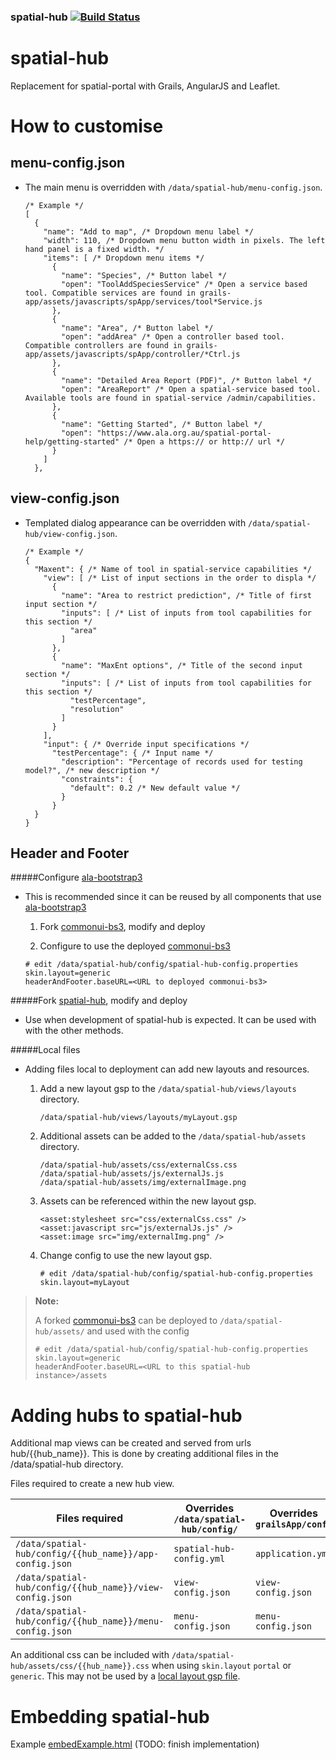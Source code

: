 ###  spatial-hub  [![Build Status](https://travis-ci.org/AtlasOfLivingAustralia/spatial-hub.svg?branch=master)](https://travis-ci.org/AtlasOfLivingAustralia/spatial-hub)

# spatial-hub
Replacement for spatial-portal with Grails, AngularJS and Leaflet.

# How to customise
## menu-config.json
* The main menu is overridden with `/data/spatial-hub/menu-config.json`.

    ```$xslt
    /* Example */
    [
      {
        "name": "Add to map", /* Dropdown menu label */
        "width": 110, /* Dropdown menu button width in pixels. The left hand panel is a fixed width. */
        "items": [ /* Dropdown menu items */
          {
            "name": "Species", /* Button label */
            "open": "ToolAddSpeciesService" /* Open a service based tool. Compatible services are found in grails-app/assets/javascripts/spApp/services/tool*Service.js
          },
          {
            "name": "Area", /* Button label */
            "open": "addArea" /* Open a controller based tool. Compatible controllers are found in grails-app/assets/javascripts/spApp/controller/*Ctrl.js
          },
          {
            "name": "Detailed Area Report (PDF)", /* Button label */
            "open": "AreaReport" /* Open a spatial-service based tool. Available tools are found in spatial-service /admin/capabilities. 
          },
          {
            "name": "Getting Started", /* Button label */
            "open": "https://www.ala.org.au/spatial-portal-help/getting-started" /* Open a https:// or http:// url */
          }
        ]
      },
    ```

## view-config.json
* Templated dialog appearance can be overridden with `/data/spatial-hub/view-config.json`.

    ```$xslt
    /* Example */
    {
      "Maxent": { /* Name of tool in spatial-service capabilities */
        "view": [ /* List of input sections in the order to displa */
          {
            "name": "Area to restrict prediction", /* Title of first input section */ 
            "inputs": [ /* List of inputs from tool capabilities for this section */ 
              "area"
            ]
          },
          {
            "name": "MaxEnt options", /* Title of the second input section */
            "inputs": [ /* List of inputs from tool capabilities for this section */
              "testPercentage",
              "resolution"
            ]
          }
        ],
        "input": { /* Override input specifications */
          "testPercentage": { /* Input name */
            "description": "Percentage of records used for testing model?", /* new description */
            "constraints": {
              "default": 0.2 /* New default value */
            }
          }
      }
    }
    ``` 


## Header and Footer

#####Configure [ala-bootstrap3](https://github.com/AtlasOfLivingAustralia/ala-bootstrap3)
* This is recommended since it can be reused by all components that use [ala-bootstrap3](https://github.com/AtlasOfLivingAustralia/ala-bootstrap3)

    1. Fork [commonui-bs3](https://github.com/AtlasOfLivingAustralia/commonui-bs3), modify and deploy

    1. Configure to use the deployed [commonui-bs3](https://github.com/AtlasOfLivingAustralia/commonui-bs3)
    ```
    # edit /data/spatial-hub/config/spatial-hub-config.properties
    skin.layout=generic
    headerAndFooter.baseURL=<URL to deployed commonui-bs3>
    ```

#####Fork [spatial-hub](https://github.com/AtlasOfLivingAustralia/spatial-hub), modify and deploy
* Use when development of spatial-hub is expected. It can be used with with the other methods.

#####Local files
* Adding files local to deployment can add new layouts and resources.
    
    1. Add a new layout gsp to the ```/data/spatial-hub/views/layouts``` directory.
        ```
        /data/spatial-hub/views/layouts/myLayout.gsp
        ```

    1. Additional assets can be added to the ```/data/spatial-hub/assets``` directory.
        ```
        /data/spatial-hub/assets/css/externalCss.css
        /data/spatial-hub/assets/js/externalJs.js
        /data/spatial-hub/assets/img/externalImage.png
        ```

    1. Assets can be referenced within the new layout gsp.
        ```
        <asset:stylesheet src="css/externalCss.css" />
        <asset:javascript src="js/externalJs.js" />
        <asset:image src="img/externalImg.png" />
        ```

    1. Change config to use the new layout gsp.
        ```
        # edit /data/spatial-hub/config/spatial-hub-config.properties
        skin.layout=myLayout
        ```

> **Note:**
>
> A forked [commonui-bs3](https://github.com/AtlasOfLivingAustralia/commonui-bs3) can be deployed to ```/data/spatial-hub/assets/``` and used with the config
> ```
> # edit /data/spatial-hub/config/spatial-hub-config.properties
> skin.layout=generic
> headerAndFooter.baseURL=<URL to this spatial-hub instance>/assets
> ```

# Adding hubs to spatial-hub

Additional map views can be created and served from urls hub/{{hub_name}}. This is done by creating additional files in the /data/spatial-hub directory.

Files required to create a new hub view. 

Files required | Overrides ```/data/spatial-hub/config/``` | Overrides ```grailsApp/conf/```
------------ | ------------- | -------------
```/data/spatial-hub/config/{{hub_name}}/app-config.json``` | ```spatial-hub-config.yml``` | ```application.yml```
```/data/spatial-hub/config/{{hub_name}}/view-config.json``` | ```view-config.json``` | ```view-config.json```
```/data/spatial-hub/config/{{hub_name}}/menu-config.json``` | ```menu-config.json``` | ```menu-config.json```

An additional css can be included with ```/data/spatial-hub/assets/css/{{hub_name}}.css``` when using ```skin.layout``` ```portal``` or ```generic```. This may not be used by a [local layout gsp file](#local-files). 

  
# Embedding spatial-hub

Example [embedExample.html](embedExample.html) (TODO: finish implementation)

